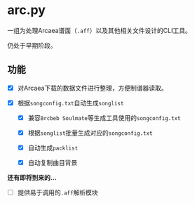 # arc.py

一组为处理Arcaea谱面（`.aff`）以及其他相关文件设计的CLI工具。

仍处于早期阶段。

## 功能

- [x] 对Arcaea下载的数据文件进行整理，方便制谱器读取。

- [x] 根据`songconfig.txt`自动生成`songlist`

  - [x] 兼容`Brcbeb Soulmate`等生成工具使用的`songconfig.txt`

  - [x] 根据`songlist`批量生成对应的`songconfig.txt`

  - [x] 自动生成`packlist`

  - [x] 自动复制曲目背景

**还有即将到来的...**

- [ ] 提供易于调用的`.aff`解析模块

